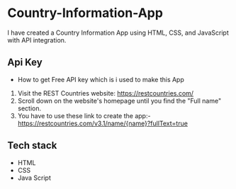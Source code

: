 # Country-Information-App
I have created a Country Information App using HTML, CSS, and JavaScript with API integration.

## Api Key
- How to get Free API key which is i used to make this App

1. Visit the REST Countries website: https://restcountries.com/
2. Scroll down on the website's homepage until you find the "Full name" section.
3. You have to use these link to create the app:- https://restcountries.com/v3.1/name/{name}?fullText=true

## Tech stack
- HTML
- CSS
- Java Script
